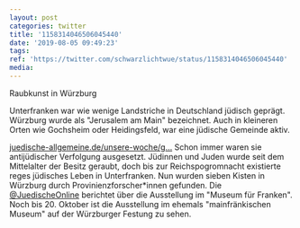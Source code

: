 ```yaml
---
layout: post
categories: twitter
title: '1158314046506045440'
date: '2019-08-05 09:49:23'
tags: 
ref: 'https://twitter.com/schwarzlichtwue/status/1158314046506045440'
media:
---
```

Raubkunst in Würzburg



Unterfranken war wie wenige Landstriche in Deutschland jüdisch geprägt. Würzburg wurde als "Jerusalem am Main" bezeichnet. Auch in kleineren Orten wie Gochsheim oder Heidingsfeld, war eine jüdische Gemeinde aktiv.

[juedische-allgemeine.de/unsere-woche/g…](https://www.juedische-allgemeine.de/unsere-woche/geschichte-in-sieben-kisten/) 
Schon immer waren sie antijüdischer Verfolgung ausgesetzt. Jüdinnen und Juden wurde seit dem Mittelalter der Besitz geraubt, doch bis zur Reichspogromnacht existierte reges jüdisches Leben in Unterfranken. 
Nun wurden sieben Kisten in Würzburg durch Provinienzforscher\*innen gefunden. Die [@JuedischeOnline](https://twitter.com/JuedischeOnline) berichtet über die Ausstellung im "Museum für Franken". 
Noch bis 20. Oktober ist die Ausstellung im ehemals "mainfränkischen Museum" auf der Würzburger Festung zu sehen. 